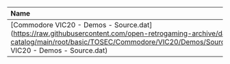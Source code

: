 |Name|Size|
|:---|---:|
|[Commodore VIC20 - Demos - Source.dat](https://raw.githubusercontent.com/open-retrogaming-archive/dat-catalog/main/root/basic/TOSEC/Commodore/VIC20/Demos/Source/Commodore VIC20 - Demos - Source.dat)|1672|
